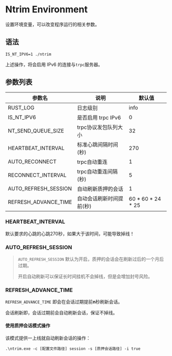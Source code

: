 # Ntrim Environment

设置环境变量，可以改变程序运行的相关参数。

## 语法

```shell
IS_NT_IPV6=1 ./ntrim
```

上述操作，将会启用 IPv6 的连接与`trpc`服务器。

## 参数列表

| 参数名                  | 说明             | 默认值               |
|----------------------|----------------|-------------------|
| RUST_LOG             | 日志级别           | info              |
| IS_NT_IPV6           | 是否启用 trpc IPv6 | 0                 |
| NT_SEND_QUEUE_SIZE   | trpc协议发包队列大小   | 32                |
| HEARTBEAT_INTERVAL   | 标准心跳间隔时间(秒)    | 270               |
| AUTO_RECONNECT       | trpc自动重连       | 1                 |
| RECONNECT_INTERVAL   | trpc自动重连间隔(秒)  | 5                 |
| AUTO_REFRESH_SESSION | 自动刷新质押的会话      | 1                 |
| REFRESH_ADVANCE_TIME | 自动会话刷新时间提前(秒)  | 60 * 60 * 24 * 25 |

### HEARTBEAT_INTERVAL

默认要求的心跳的心跳270秒，如果大于该时间，可能导致掉线！

### AUTO_REFRESH_SESSION

> `AUTO_REFRESH_SESSION` 默认为开启，质押的会话会在刷新过后的一个月后过期。
> 
> 开启自动刷新可以保证长时间挂机不会掉线，但是会增加封号风险。

### REFRESH_ADVANCE_TIME

`REFRESH_ADVANCE_TIME` 即会在会话过期提前**n**秒刷新会话。

会话刷新即，会话过期前会自动刷新会话，保证不掉线。

#### 使用质押会话模式操作

该模式提供一上线就自动刷新会话的操作：

```shell
.\ntrim.exe -c [配置文件路径] session -s [质押会话路径] -i true
```

